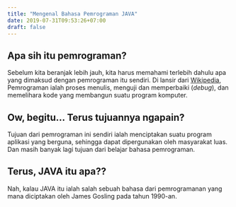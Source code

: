 ```yaml
---
title: "Mengenal Bahasa Pemrograman JAVA"
date: 2019-07-31T09:53:26+07:00
draft: false
---
```


## Apa sih itu pemrograman?

Sebelum kita beranjak lebih jauh, kita harus memahami terlebih dahulu apa yang dimaksud dengan pemrograman itu sendiri. Di lansir dari [Wikipedia](http://wikipedia/), Pemrograman ialah proses menulis, menguji dan memperbaiki (_debug_), dan memelihara kode  yang membangun suatu program komputer.

## Ow, begitu... Terus tujuannya ngapain?

Tujuan dari pemrograman ini sendiri ialah menciptakan suatu program aplikasi yang berguna, sehingga dapat dipergunakan oleh masyarakat luas. Dan masih banyak lagi tujuan dari belajar bahasa pemrograman.

## Terus, JAVA itu apa??

Nah, kalau JAVA itu ialah salah sebuah bahasa dari pemrogramanan yang mana diciptakan oleh James Gosling pada tahun 1990-an.